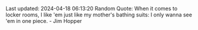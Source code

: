 Last updated: 2024-04-18 06:13:20
Random Quote: When it comes to locker rooms, I like 'em just like my mother's bathing suits: I only wanna see 'em in one piece. - Jim Hopper